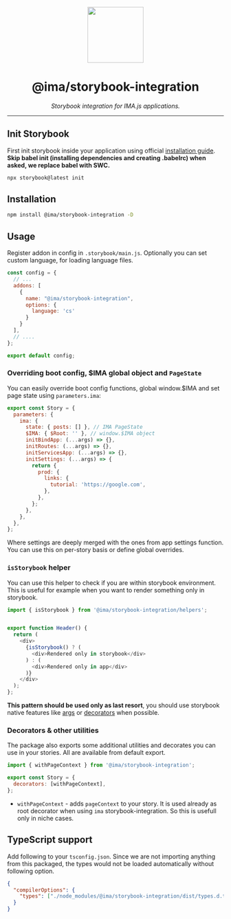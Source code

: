 <p align="center">
  <img height="130" src="https://imajs.io/img/logo.svg">
</p>

<h1 align="center">@ima/storybook-integration</h1>
  <p align="center"><i>Storybook integration for IMA.js applications.</i>
</p>

---

## Init Storybook

First init storybook inside your application using official [installation guide](https://storybook.js.org/docs/react/get-started/install/). **Skip babel init (installing dependencies and creating .babelrc) when asked, we replace babel with SWC.**

```bash
npx storybook@latest init
```

## Installation

```bash
npm install @ima/storybook-integration -D
```

## Usage

Register addon in config in `.storybook/main.js`. Optionally you can set custom language, for loading language files.

```js
const config = {
  // ...
  addons: [
    {
      name: "@ima/storybook-integration",
      options: {
        language: 'cs'
      }
    }
  ],
  // ....
};

export default config;
```

### Overriding boot config, $IMA global object and `PageState`

You can easily override boot config functions, global window.$IMA and set page state using `parameters.ima`:

```js
export const Story = {
  parameters: {
    ima: {
      state: { posts: [] }, // IMA PageState
      $IMA: { $Root: '' }, // window.$IMA object
      initBindApp: (...args) => {},
      initRoutes: (...args) => {},
      initServicesApp: (...args) => {},
      initSettings: (...args) => {
        return {
          prod: {
            links: {
              tutorial: 'https://google.com',
            },
          },
        };
      },
    },
  },
};
```

Where settings are deeply merged with the ones from app settings function. You can use this on per-story basis or define global overrides.

### `isStorybook` helper

You can use this helper to check if you are within storybook environment. This is useful for example when you want to render something only in storybook.

```js
import { isStorybook } from '@ima/storybook-integration/helpers';


export function Header() {
  return (
    <div>
      {isStorybook() ? (
        <div>Rendered only in storybook</div>
      ) : (
        <div>Rendered only in app</div>
      )}
    </div>
  );
};
```

**This pattern should be used only as last resort**, you should use storybook native features like [args](https://storybook.js.org/docs/react/writing-stories/args) or [decorators](https://storybook.js.org/docs/react/writing-stories/decorators) when possible.

### Decorators & other utilities

The package also exports some additional utilities and decorates you can use in your stories. All are available from default export.

```js
import { withPageContext } from '@ima/storybook-integration';

export const Story = {
  decorators: [withPageContext],
};
```

- `withPageContext` - adds `pageContext` to your story. It is used already as root decorator when using `ima` storybook-integration. So this is usefull only in niche cases.

## TypeScript support

Add following to your `tsconfig.json`. Since we are not importing anything from this packaged, the types would not be loaded automatically without following option.

```json
{
  "compilerOptions": {
    "types": ["./node_modules/@ima/storybook-integration/dist/types.d.ts"],
  }
}
```
